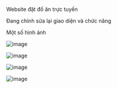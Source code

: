 Website đặt đồ ăn trực tuyến

Đang chỉnh sửa lại giao diện và chức năng

Một số hình ảnh

![image](https://github.com/tanhtuan01/TFood/assets/58209760/ddb6f41a-0712-477d-b7fd-c0a95839cc40)

![image](https://github.com/tanhtuan01/TFood/assets/58209760/5d307de8-62d3-4b50-804f-c27446d961df)

![image](https://github.com/tanhtuan01/TFood/assets/58209760/c5df1343-9bbd-4b20-a15a-1ca88d102e95)

![image](https://github.com/tanhtuan01/TFood/assets/58209760/034d2726-ded3-4ca4-a572-749ff028ebe6)
